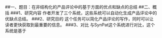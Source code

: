 ##一、题目：在非结构化的产品评论中的基于方面的优点和缺点的总结
##二、概括
###1、研究内容
作者开发了三个系统，这些系统可以自动化生成产品评论中的优缺点总结。
###2、研究目的
这个任务可以简化产品评论的写作，同时可以让读者更快获取到最重要的信息。
###3、对比
与SynPat这个系统进行对比，这个系统是基于